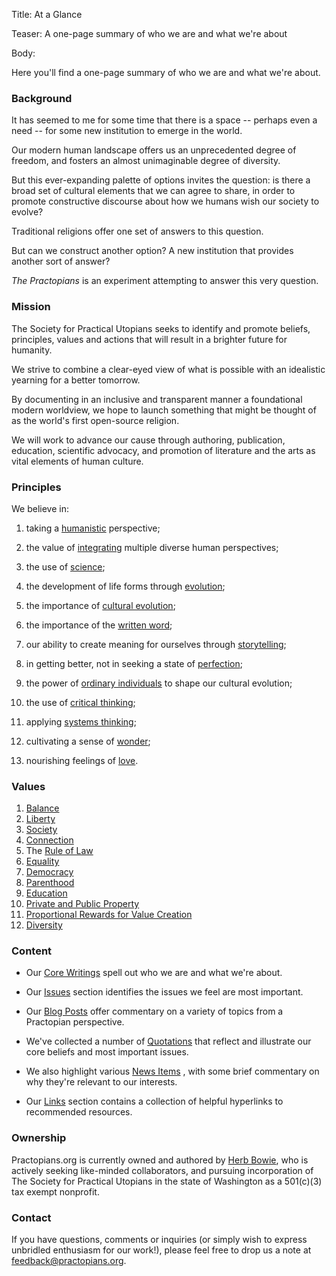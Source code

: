 Title: At a Glance

Teaser: A one-page summary of who we are and what we're about

Body:

Here you'll find a one-page summary of who we are and what we're about.


### Background

It has seemed to me for some time that there is a space -- perhaps even a need -- for some new institution to emerge in the world. 

Our modern human landscape offers us an unprecedented degree of freedom, and fosters an almost unimaginable degree of diversity. 

But this ever-expanding palette of options invites the question: is there a broad set of cultural elements that we can agree to share, in order to promote constructive discourse about how we humans wish our society to evolve? 

Traditional religions offer one set of answers to this question.

But can we construct another option? A new institution that provides another sort of answer?

*The Practopians* is an experiment attempting to answer this very question.


### Mission

The Society for Practical Utopians seeks to identify and promote beliefs, principles, values and actions that will result in a brighter future for humanity. 

We strive to combine a clear-eyed view of what is possible with an idealistic yearning for a better tomorrow. 

By documenting in an inclusive and transparent manner a foundational modern worldview, we hope to launch something that might be thought of as the world's first open-source religion. 

We will work to advance our cause through authoring, publication, education, scientific advocacy, and promotion of literature and the arts as vital elements of human culture.


### Principles

We believe in:

1. taking a [humanistic][humanism] perspective;

2. the value of [integrating][integral] multiple diverse human perspectives;

3. the use of [science][];

4. the development of life forms through [evolution][];

5. the importance of [cultural evolution][cultural-evolution];

6. the importance of the [written word][written-word];

7. our ability to create meaning for ourselves through [storytelling][stories];

8. in getting better, not in seeking a state of [perfection][imperfection];

9. the power of [ordinary individuals][individuals] to shape our cultural evolution;

10. the use of [critical thinking][critical-thinking];

11. applying [systems thinking][systemic];

12. cultivating a sense of [wonder][];

13. nourishing feelings of [love][].


### Values

1. [Balance][]
2. [Liberty][]
3. [Society][]
4. [Connection][]
5. The [Rule of Law][rule-of-law]
6. [Equality][]
7. [Democracy][]
8. [Parenthood][]
9. [Education][]
10. [Private and Public Property][property]
11. [Proportional Rewards for Value Creation][value-creation]
12. [Diversity][]


### Content

* Our [Core Writings](../core/) spell out who we are and what we're about.

* Our [Issues](../issues/) section identifies the issues we feel are most important.

* Our [Blog Posts](../blog/) offer commentary on a variety of topics from a Practopian perspective.

* We've collected a number of [Quotations](../quotes/) that reflect and illustrate our core beliefs and most important issues.

* We also highlight various [News Items](../news/) , with some brief commentary on why they're relevant to our interests.

* Our [Links](../links/) section contains a collection of helpful hyperlinks to recommended resources.


### Ownership

Practopians.org is currently owned and authored by <a href="http://www.herbbowie.com" target="ref">Herb Bowie</a>, who is actively seeking like-minded collaborators, and pursuing incorporation of The Society for Practical Utopians in the state of Washington as a 501(c)(3) tax exempt nonprofit. 


### Contact

If you have questions, comments or inquiries (or simply wish to express unbridled enthusiasm for our work!), please feel free to drop us a note at [feedback@practopians.org](mailto:feedback@practopians.org). 


[balance]:            ../tags/balance.html
[connection]:         ../tags/connection.html
[critical-thinking]:  ../tags/critical-thinking.html
[cultural-evolution]: ../tags/cultural-evolution.html
[democracy]:          ../tags/democracy.html
[diversity]:          ../tags/diversity.html
[education]:          ../tags/education.html
[equality]:           ../tags/equality.html
[evolution]:          ../tags/evolution.html
[governance]:         ../tags/governance.html
[hierarchy]:          ../tags/hierarchy.html
[humanism]:           ../tags/humanism.html
[imperfection]:       ../tags/imperfection.html
[individuals]:        ../tags/individuals.html
[integral]:           ../tags/integral.html
[liberty]:            ../tags/liberty.html
[love]:               ../tags/love.html
[parenthood]:         ../tags/parenthood.html
[property]:           ../tags/property.html
[rule-of-law]:        ../tags/rule-of-law.html
[science]:            ../tags/science.html
[society]:            ../tags/society.html
[stories]:			  ../tags/stories.html
[storytelling]:       ../tags/storytelling.html
[systemic]:           ../tags/systemic.html
[toolmaking]:         ../tags/toolmaking.html
[value-creation]:     ../tags/value-creation.html
[wonder]:             ../tags/wonder.html
[written-word]:       ../tags/written-word.html

